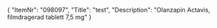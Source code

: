 {
  "ItemNr": "098097",
  "Title": "test",
  "Description": "Olanzapin Actavis, filmdragerad tablett 7,5 mg"
}